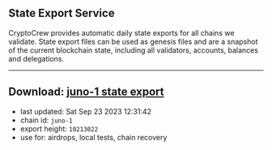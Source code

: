 ## State Export Service
CryptoCrew provides automatic daily state exports for all chains we validate. State export files can be used as genesis files and are a snapshot of the current blockchain state, including all validators, accounts, balances and delegations.

---
**Download: [juno-1 state export](https://dl.ccvalidators.com/SERVICE/juno/juno-1_export_10213022.json)**
---

- last updated: Sat Sep 23 2023 12:31:42
- chain id: `juno-1`
- export height: `10213022`
- use for: airdrops, local tests, chain recovery
